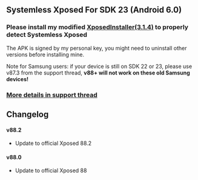 ## Systemless Xposed For SDK 23 (Android 6.0)
### Please install my modified [XposedInstaller(3.1.4)](https://forum.xda-developers.com/attachment.php?attachmentid=4337334&d=1511184253) to properly detect Systemless Xposed

The APK is signed by my personal key, you might need to uninstall other versions before installing mine.

Note for Samsung users: if your device is still on SDK 22 or 23, please use v87.3 from the support thread, **v88+ will not work on these old Samsung devices!**

### [More details in support thread](http://forum.xda-developers.com/showthread.php?t=3388268)

## Changelog

#### v88.2
- Update to official Xposed 88.2

#### v88.0
- Update to official Xposed 88

